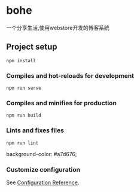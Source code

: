 <!--
 * @Author: your name
 * @Date: 2021-05-15 14:28:43
 * @LastEditTime: 2021-05-15 19:43:44
 * @LastEditors: your name
 * @Description: In User Settings Edit
 * @FilePath: \bohe\README.md
-->

# bohe
一个分享生活,使用webstore开发的博客系统
## Project setup

```
npm install
```

### Compiles and hot-reloads for development

```
npm run serve
```

### Compiles and minifies for production

```
npm run build
```

### Lints and fixes files

```
npm run lint
```

background-color: #a7d676;

### Customize configuration

See [Configuration Reference](https://cli.vuejs.org/config/).
